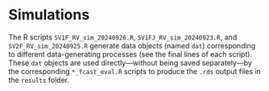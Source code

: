 
# Simulations


The R scripts `SV1F_RV_sim_20240926.R`, `SV1FJ_RV_sim_20240923.R`, and `SV2F_RV_sim_20240925.R` generate data objects (named `dat`) corresponding to different data-generating processes (see the final lines of each script).  
These `dat` objects are used directly—without being saved separately—by the corresponding `*_fcast_eval.R` scripts to produce the `.rds` output files in the `results` folder.

